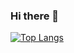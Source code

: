 ### Hi there 👋


[![Top Langs](https://github-readme-stats.vercel.app/api/top-langs/?username=rael-g&layout=compact&show_icons=true&theme=radical)](https://github.com/anuraghazra/github-readme-stats)
<!--
**Rael-G/Rael-G** is a ✨ _special_ ✨ repository because its `README.md` (this file) appears on your GitHub profile.

Here are some ideas to get you started:

- 🔭 I’m currently working on ...
- 🌱 I’m currently learning ...
- 👯 I’m looking to collaborate on ...
- 🤔 I’m looking for help with ...
- 💬 Ask me about ...
- 📫 How to reach me: ...
- 😄 Pronouns: ...
- ⚡ Fun fact: ...
-->
